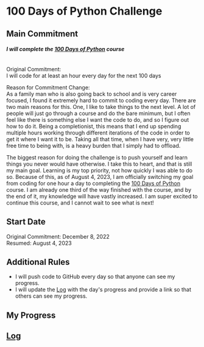 # 100 Days of Python Challenge

## Main Commitment
#### *I will complete the [100 Days of Python](https://www.udemy.com/course/100-days-of-code) course*

<br>Original Commitment:<br>
I will code for at least an hour every day for the next 100 days

Reason for Commitment Change:<br>
As a family man who is also going back to school and is very career focused, I found it extremely hard
to commit to coding every day. There are two main reasons for this. One, I like to take things to the next
level. A lot of people will just go through a course and do the bare minimum, but I often feel like there
is something else I want the code to do, and so I figure out how to do it. Being a completionist, this means
that I end up spending multiple hours working through different iterations of the code in order to get it
where I want it to be. Taking all that time, when I have very, very little free time to being with, is a
heavy burden that I simply had to offload.

The biggest reason for doing the challenge is to push yourself and learn things you never would have otherwise.
I take this to heart, and that is still my main goal. Learning is my top priority, not how quickly I was able
to do so. Because of this, as of August 4, 2023, I am officially switching my goal from coding for one hour a
day to completing the [100 Days of Python](https://www.udemy.com/course/100-days-of-code) course. I am already
one third of the way finished with the course, and by the end of it, my knowledge will have vastly increased.
I am super excited to continue this course, and I cannot wait to see what is next!

## Start Date
Original Commitment: December 8, 2022
<br>
Resumed: August 4, 2023

## Additional Rules
- I will push code to GitHub every day so that anyone can see my progress. 
- I will update the [Log](log.md) with the day's progress and provide a link so that others can see my progress.

## My Progress
## [Log](log.md)
